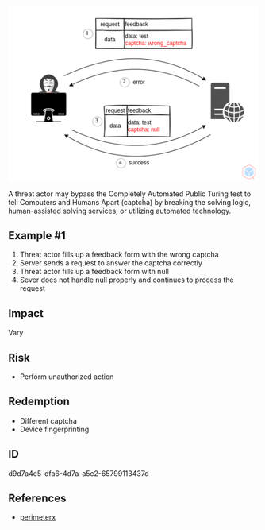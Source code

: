 <p align="center"> <img src="https://raw.githubusercontent.com/qeeqbox/captcha-bypass/main/captcha-bypass.png"></p>

A threat actor may bypass the Completely Automated Public Turing test to tell Computers and Humans Apart (captcha) by breaking the solving logic, human-assisted solving services, or utilizing automated technology.

## Example #1
1. Threat actor fills up a feedback form with the wrong captcha
2. Server sends a request to answer the captcha correctly
3. Threat actor fills up a feedback form with null 
4. Sever does not handle null properly and continues to process the request

## Impact
Vary

## Risk
- Perform unauthorized action

## Redemption
- Different captcha
- Device fingerprinting

## ID
d9d7a4e5-dfa6-4d7a-a5c2-65799113437d

## References
- [perimeterx](https://www.perimeterx.com/resources/blog/2020/captchas-hard-for-humans-easy-for-bots/")
